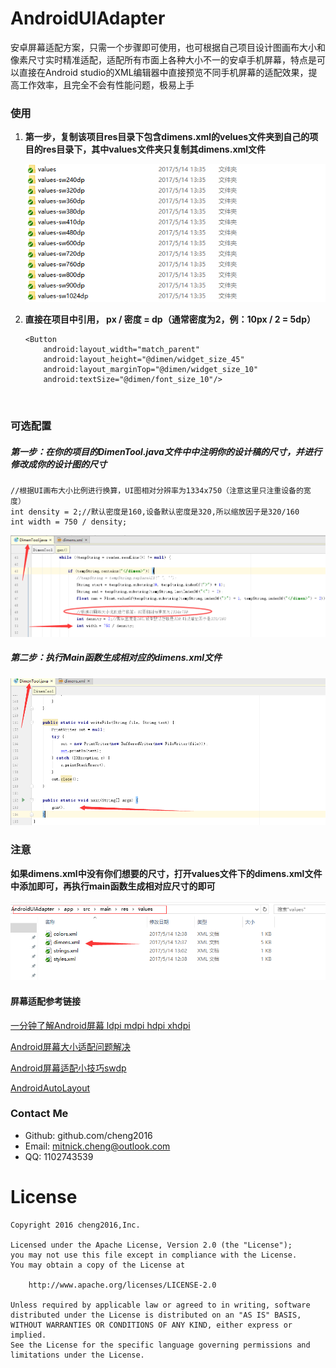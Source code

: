 # AndroidUIAdapter
安卓屏幕适配方案，只需一个步骤即可使用，也可根据自己项目设计图画布大小和像素尺寸实时精准适配，适配所有市面上各种大小不一的安卓手机屏幕，特点是可以直接在Android studio的XML编辑器中直接预览不同手机屏幕的适配效果，提高工作效率，且完全不会有性能问题，极易上手

### 使用

1. **第一步，复制该项目res目录下包含dimens.xml的velues文件夹到自己的项目的res目录下，其中values文件夹只复制其dimens.xml文件**

   ![](screenshot/dev20170607225734.png)

2. **直接在项目中引用， px / 密度 = dp（通常密度为2，例：10px / 2 =  5dp）**

   ```
   <Button
       android:layout_width="match_parent"
       android:layout_height="@dimen/widget_size_45"
       android:layout_marginTop="@dimen/widget_size_10"
       android:textSize="@dimen/font_size_10"/>
   ```

   ​

### 可选配置

##### 第一步：在你的项目的DimenTool.java文件中中注明你的设计稿的尺寸，并进行修改成你的设计图的尺寸

```
//根据UI画布大小比例进行换算，UI图相对分辨率为1334x750（注意这里只注重设备的宽度）
int density = 2;//默认密度是160,设备默认密度是320,所以缩放因子是320/160
int width = 750 / density;
```

![](screenshot/pic20170514140636.png)
##### 第二步：执行Main函数生成相对应的dimens.xml文件
![](screenshot/pic20170514140953.png)



### 注意

**如果dimens.xml中没有你们想要的尺寸，打开values文件下的dimens.xml文件中添加即可，再执行main函数生成相对应尺寸的即可**

![](screenshot/dev20170607231430.png)

 



#### 屏幕适配参考链接

[一分钟了解Android屏幕 ldpi mdpi hdpi xhdpi](http://www.2cto.com/kf/201506/404773.html)

[Android屏幕大小适配问题解决](http://www.2cto.com/kf/201405/301671.html)

[Android屏幕适配小技巧sw<n>dp](http://blog.csdn.net/chenzujie/article/details/9874859)

[AndroidAutoLayout](https://github.com/hongyangAndroid/AndroidAutoLayout)



### Contact Me

- Github: github.com/cheng2016
- Email: mitnick.cheng@outlook.com
- QQ: 1102743539


# License

    Copyright 2016 cheng2016,Inc.

    Licensed under the Apache License, Version 2.0 (the "License");
    you may not use this file except in compliance with the License.
    You may obtain a copy of the License at

        http://www.apache.org/licenses/LICENSE-2.0

    Unless required by applicable law or agreed to in writing, software
    distributed under the License is distributed on an "AS IS" BASIS,
    WITHOUT WARRANTIES OR CONDITIONS OF ANY KIND, either express or implied.
    See the License for the specific language governing permissions and
    limitations under the License.



